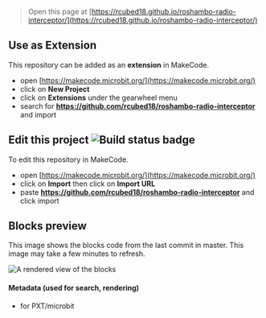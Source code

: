 
> Open this page at [https://rcubed18.github.io/roshambo-radio-interceptor/](https://rcubed18.github.io/roshambo-radio-interceptor/)

## Use as Extension

This repository can be added as an **extension** in MakeCode.

* open [https://makecode.microbit.org/](https://makecode.microbit.org/)
* click on **New Project**
* click on **Extensions** under the gearwheel menu
* search for **https://github.com/rcubed18/roshambo-radio-interceptor** and import

## Edit this project ![Build status badge](https://github.com/rcubed18/roshambo-radio-interceptor/workflows/MakeCode/badge.svg)

To edit this repository in MakeCode.

* open [https://makecode.microbit.org/](https://makecode.microbit.org/)
* click on **Import** then click on **Import URL**
* paste **https://github.com/rcubed18/roshambo-radio-interceptor** and click import

## Blocks preview

This image shows the blocks code from the last commit in master.
This image may take a few minutes to refresh.

![A rendered view of the blocks](https://github.com/rcubed18/roshambo-radio-interceptor/raw/master/.github/makecode/blocks.png)

#### Metadata (used for search, rendering)

* for PXT/microbit
<script src="https://makecode.com/gh-pages-embed.js"></script><script>makeCodeRender("{{ site.makecode.home_url }}", "{{ site.github.owner_name }}/{{ site.github.repository_name }}");</script>
